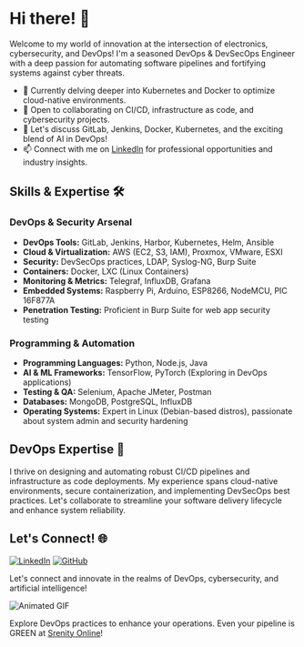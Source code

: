 <!--
**Resinder/Resinder** is a ✨ _special_ ✨ repository because its `README.md` (this file) appears on your GitHub profile.

Here are some ideas to get you started:

## Hi there 👋

- 🔭 I’m currently working on ...
- 🌱 I’m currently learning ...
- 👯 I’m looking to collaborate on ...
- 🤔 I’m looking for help with ...
- 💬 Ask me about ...
- 📫 How to reach me: ...
- 😄 Pronouns: ...
- ⚡ Fun fact: ...
-->


<!--

## GitHub Stats 📈

![GitHub Stats](https://github-readme-stats.vercel.app/api?username=resinder&show_icons=true&theme=dark)

-->

# Hi there! 👋

Welcome to my world of innovation at the intersection of electronics, cybersecurity, and DevOps! I'm a seasoned DevOps & DevSecOps Engineer with a deep passion for automating software pipelines and fortifying systems against cyber threats.

- 🌱 Currently delving deeper into Kubernetes and Docker to optimize cloud-native environments.
- 👯 Open to collaborating on CI/CD, infrastructure as code, and cybersecurity projects.
- 💬 Let's discuss GitLab, Jenkins, Docker, Kubernetes, and the exciting blend of AI in DevOps!
- 📫 Connect with me on [LinkedIn](https://www.linkedin.com/in/utkans) for professional opportunities and industry insights.

## Skills & Expertise 🛠️

### DevOps & Security Arsenal

- **DevOps Tools:** GitLab, Jenkins, Harbor, Kubernetes, Helm, Ansible
- **Cloud & Virtualization:** AWS (EC2, S3, IAM), Proxmox, VMware, ESXI
- **Security:** DevSecOps practices, LDAP, Syslog-NG, Burp Suite
- **Containers:** Docker, LXC (Linux Containers)
- **Monitoring & Metrics:** Telegraf, InfluxDB, Grafana
- **Embedded Systems:** Raspberry Pi, Arduino, ESP8266, NodeMCU, PIC 16F877A
- **Penetration Testing:** Proficient in Burp Suite for web app security testing

### Programming & Automation

- **Programming Languages:** Python, Node.js, Java
- **AI & ML Frameworks:** TensorFlow, PyTorch (Exploring in DevOps applications)
- **Testing & QA:** Selenium, Apache JMeter, Postman
- **Databases:** MongoDB, PostgreSQL, InfluxDB
- **Operating Systems:** Expert in Linux (Debian-based distros), passionate about system admin and security hardening

## DevOps Expertise 🚀

I thrive on designing and automating robust CI/CD pipelines and infrastructure as code deployments. My experience spans cloud-native environments, secure containerization, and implementing DevSecOps best practices. Let's collaborate to streamline your software delivery lifecycle and enhance system reliability.

## Let's Connect! 🌐

[![LinkedIn](https://img.shields.io/badge/-LinkedIn-blue?style=flat-square&logo=linkedin&logoColor=white)](https://www.linkedin.com/in/utkans)
[![GitHub](https://img.shields.io/badge/-GitHub-181717?style=flat-square&logo=github&logoColor=white)](https://github.com/resinder)

<!--
[![Avatar](https://avatars.githubusercontent.com/u/Resinder?v=4)](https://github.com/Resinder)
[![ORCID iD](https://orcid.org/0009-0003-8914-6478)](https://orcid.org/0009-0003-8914-6478)
-->

Let's connect and innovate in the realms of DevOps, cybersecurity, and artificial intelligence!

![Animated GIF](https://media.giphy.com/media/xUPGcguWZHRC2HyBRS/giphy.gif)


Explore DevOps practices to enhance your operations. Even your pipeline is GREEN at [Srenity Online](https://www.srenity.online)!
